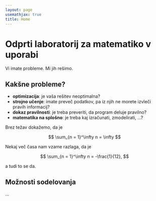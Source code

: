 ```yaml
---
layout: page
usemathjax: true
title: Home
---
```


# Odprti laboratorij za matematiko v uporabi

Vi imate probleme. Mi jih rešimo.

## Kakšne probleme?

- **optimizacija**: je vaša rešitev neoptimalna?
- **strojno učenje**:  imate preveč podatkov, pa iz njih ne morete izvleči pravih informacij?
- **dokaz pravilnosti**: je treba preveriti, da program deluje pravilno?
- **matematika na splošno**: je treba kaj izračunati, zmodelirati, ...?

Brez težav dokažemo, da je

$$
\sum_{n = 1}^\infty n = \infty
$$

Nekaj več časa nam vzame razlaga, da je

$$
\sum_{n = 1}^\infty n = -\frac{1}{12},
$$

a tudi to se da.


## Možnosti sodelovanja

...

